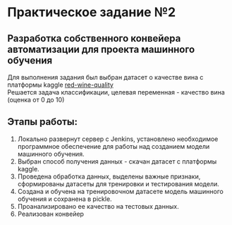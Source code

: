 # Практическое задание №2
Разработка собственного конвейера автоматизации для проекта машинного обучения
--
Для выполнения задания был выбран датасет о качестве вина с платформы kaggle [red-wine-quality](https://www.kaggle.com/datasets/uciml/red-wine-quality-cortez-et-al-2009) \
Решается задача классификации, целевая переменная - качество вина (оценка от 0 до 10)

## Этапы работы:
1. Локально развернут сервер с Jenkins, установлено необходимое программное обеспечение для работы над созданием модели машинного обучения.
2. Выбран способ получения данных - скачан датасет с платформы kaggle.
3. Проведена обработка данных, выделены важные признаки, сформированы датасеты для тренировки и тестирования модели.
4. Создана и обучена на тренировочном датасете модель машинного обучения и сохранена в pickle.
5. Проанализировано ее качество на тестовых данных.
6. Реализован конвейер

   
